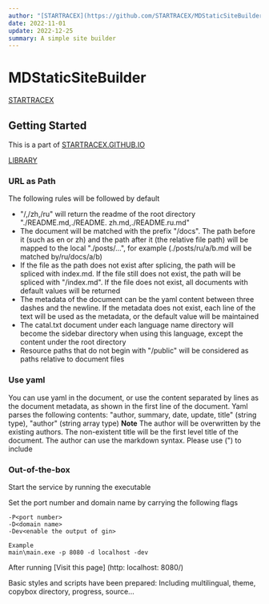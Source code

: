 ```yaml
---
author: "[STARTRACEX](https://github.com/STARTRACEX/MDStaticSiteBuilder)"
date: 2022-11-01
update: 2022-12-25
summary: A simple site builder
---
```

# MDStaticSiteBuilder

[STARTRACEX](https://github.com/STARTRACEX/MDStaticSiteBuilder)

## Getting Started

This is a part of [STARTRACEX.GITHUB.IO](https://startracex.github.io/)

[LIBRARY](https://github.com/STARTRACEX/MDStaticSiteBuilder)

### URL as Path

The following rules will be followed by default

- "/,/zh,/ru" will return the readme of the root directory "./README.md,./README. zh.md,./README.ru.md"
- The document will be matched with the prefix "/docs". The path before it (such as en or zh) and the path after it (the relative file path) will be mapped to the local "./posts/...", for example (./posts/ru/a/b.md will be matched by/ru/docs/a/b)
- If the file as the path does not exist after splicing, the path will be spliced with index.md. If the file still does not exist, the path will be spliced with "/index.md". If the file does not exist, all documents with default values will be returned
- The metadata of the document can be the yaml content between three dashes and the newline. If the metadata does not exist, each line of the text will be used as the metadata, or the default value will be maintained
- The catal.txt document under each language name directory will become the sidebar directory when using this language, except the content under the root directory
- Resource paths that do not begin with "/public" will be considered as paths relative to document files

### Use yaml

You can use yaml in the document, or use the content separated by lines as the document metadata, as shown in the first line of the document.
Yaml parses the following contents: "author, summary, date, update, title" (string type), "author" (string array type)
**Note** The author will be overwritten by the existing authors. The non-existent title will be the first level title of the document. The author can use the markdown syntax. Please use (") to include

### Out-of-the-box

Start the service by running the executable

Set the port number and domain name by carrying the following flags

```terminal
-P<port number>
-D<domain name>
-Dev<enable the output of gin>

Example
main\main.exe -p 8080 -d localhost -dev
```

After running [Visit this page] (http: localhost: 8080/)

Basic styles and scripts have been prepared:
Including multilingual, theme, copybox directory, progress, source...
